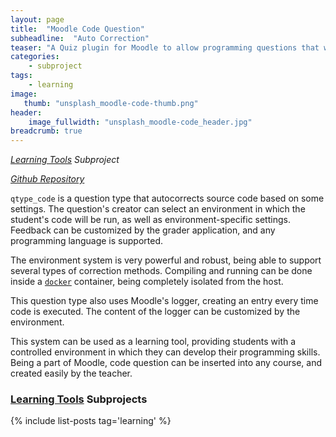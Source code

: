 ```yaml
---
layout: page
title:  "Moodle Code Question"
subheadline:  "Auto Correction"
teaser: "A Quiz plugin for Moodle to allow programming questions that will be corrected automatically."
categories:
    - subproject
tags:
    - learning
image:
   thumb: "unsplash_moodle-code-thumb.png"
header:
    image_fullwidth: "unsplash_moodle-code_header.jpg"
breadcrumb: true
---
```

*[Learning Tools](/project/learning) Subproject*

*[Github Repository](https://github.com/DilvanLab/MoodleCodeQuestionType)*

`qtype_code` is a question type that autocorrects source code based on some settings.
The question's creator can select an environment in which the student's code will be run, as well as environment-specific settings.
Feedback can be customized by the grader application, and any programming language is supported.

The environment system is very powerful and robust, being able to support several types of correction methods.
Compiling and running can be done inside a [`docker`](https://www.docker.com/) container, being completely isolated from the host.

This question type also uses Moodle's logger, creating an entry every time code is executed.
The content of the logger can be customized by the environment.

This system can be used as a learning tool, providing students with a controlled environment in which they can develop their programming skills.
Being a part of Moodle, code question can be inserted into any course, and created easily by the teacher.

### [Learning Tools](/project/learning) Subprojects

{% include list-posts tag='learning' %}
